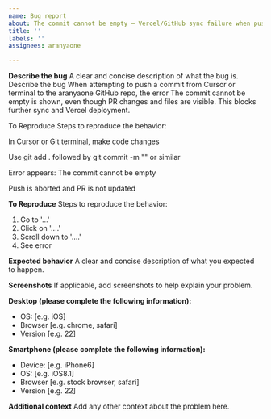 ```yaml
---
name: Bug report
about: The commit cannot be empty — Vercel/GitHub sync failure when pushing
title: ''
labels: ''
assignees: aranyaone

---
```


**Describe the bug**
A clear and concise description of what the bug is.           Describe the bug
When attempting to push a commit from Cursor or terminal to the aranyaone GitHub repo, the error The commit cannot be empty is shown, even though PR changes and files are visible. This blocks further sync and Vercel deployment.

To Reproduce
Steps to reproduce the behavior:

In Cursor or Git terminal, make code changes

Use git add . followed by git commit -m "" or similar

Error appears: The commit cannot be empty

Push is aborted and PR is not updated

**To Reproduce**
Steps to reproduce the behavior:
1. Go to '...'
2. Click on '....'
3. Scroll down to '....'
4. See error

**Expected behavior**
A clear and concise description of what you expected to happen.

**Screenshots**
If applicable, add screenshots to help explain your problem.

**Desktop (please complete the following information):**
 - OS: [e.g. iOS]
 - Browser [e.g. chrome, safari]
 - Version [e.g. 22]

**Smartphone (please complete the following information):**
 - Device: [e.g. iPhone6]
 - OS: [e.g. iOS8.1]
 - Browser [e.g. stock browser, safari]
 - Version [e.g. 22]

**Additional context**
Add any other context about the problem here.
